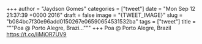 
+++
author = "Jaydson Gomes"
categories = ["tweet"]
date = "Mon Sep 12 21:37:39 +0000 2016"
draft = false
image = "{TWEET_IMAGE}"
slug = "b084bc7f30e96add0150267e06590654531532ba"
tags = ["tweet"]
title = """Poa @ Porto Alegre, Brazi..."""
+++
Poa @ Porto Alegre, Brazil https://t.co/liMjOR7UV9
